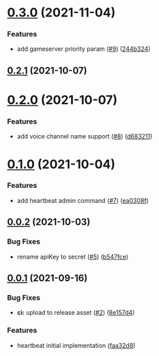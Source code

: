 # [0.3.0](https://github.com/tf2pickup-org/connector/compare/0.2.1...0.3.0) (2021-11-04)


### Features

* add gameserver priority param ([#9](https://github.com/tf2pickup-org/connector/issues/9)) ([244b324](https://github.com/tf2pickup-org/connector/commit/244b32471f1b10788f24460e5d774656376895e8))

## [0.2.1](https://github.com/tf2pickup-org/connector/compare/0.2.0...0.2.1) (2021-10-07)

# [0.2.0](https://github.com/tf2pickup-org/connector/compare/0.1.0...0.2.0) (2021-10-07)


### Features

* add voice channel name support ([#8](https://github.com/tf2pickup-org/connector/issues/8)) ([d683211](https://github.com/tf2pickup-org/connector/commit/d6832118a68574facdda35860661e53ee1e9144d))

# [0.1.0](https://github.com/tf2pickup-org/connector/compare/0.0.2...0.1.0) (2021-10-04)


### Features

* add heartbeat admin command ([#7](https://github.com/tf2pickup-org/connector/issues/7)) ([ea0308f](https://github.com/tf2pickup-org/connector/commit/ea0308fd58545f17b30d7d243e29b52bc0fabb68))

## [0.0.2](https://github.com/tf2pickup-org/connector/compare/0.0.1...0.0.2) (2021-10-03)


### Bug Fixes

* rename apiKey to secret ([#5](https://github.com/tf2pickup-org/connector/issues/5)) ([b547fce](https://github.com/tf2pickup-org/connector/commit/b547fce997e0480e21430d992b16c35e904b1006))



## [0.0.1](https://github.com/tf2pickup-org/connector/compare/0.0.1...0.0.2) (2021-09-16)


### Bug Fixes

* **ci:** upload to release asset ([#2](https://github.com/tf2pickup-org/connector/issues/2)) ([8e157d4](https://github.com/tf2pickup-org/connector/commit/8e157d4e208777c89e7dae8251cf1fd56e562efc))


### Features

* heartbeat initial implementation ([faa32d8](https://github.com/tf2pickup-org/connector/commit/faa32d8c6d2c4452440dc2c995cb2dc2e57f0b59))

